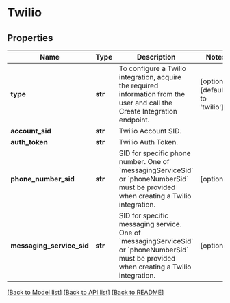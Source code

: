 # Twilio

## Properties
Name | Type | Description | Notes
------------ | ------------- | ------------- | -------------
**type** | **str** | To configure a Twilio integration, acquire the required information from the user and call the Create Integration endpoint.  | [optional] [default to 'twilio']
**account_sid** | **str** | Twilio Account SID. | 
**auth_token** | **str** | Twilio Auth Token. | 
**phone_number_sid** | **str** | SID for specific phone number. One of &#x60;messagingServiceSid&#x60; or &#x60;phoneNumberSid&#x60; must be provided when creating a Twilio integration. | [optional] 
**messaging_service_sid** | **str** | SID for specific messaging service. One of &#x60;messagingServiceSid&#x60; or &#x60;phoneNumberSid&#x60; must be provided when creating a Twilio integration. | [optional] 

[[Back to Model list]](../README.md#documentation-for-models) [[Back to API list]](../README.md#documentation-for-api-endpoints) [[Back to README]](../README.md)


